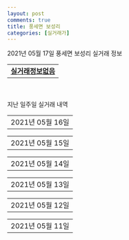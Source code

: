 ```yaml
---
layout: post
comments: true
title: 풍세면 보성리
categories: [실거래가]
---
```


2021년 05월 17일 풍세면 보성리 실거래 정보

<table>
  <tr>
    <td colspan="4" style="font-weight: bold;"><a href="https://search.naver.com/search.naver?query=실거래정보없음">실거래정보없음</a></td>
  </tr>
    
</table>
    
<div style="margin-top: 50px; margin-bottom: 13px">지난 일주일 실거래 내역</div>

  <table style="width: 100%; margin-bottom: 1px">
      <tr class="header">
        <td>2021년 05월 16일</td>
      </tr>
      <tr class="child" style="display: none">
        <td>
            
        <table>
          <tr>
            <td colspan="4" style="font-weight: bold;"><a href="https://search.naver.com/search.naver?query=실거래정보없음">실거래정보없음</a></td>
          </tr>

        </table>
    
        </td>
      </tr>
  </table>
    
  <table style="width: 100%; margin-bottom: 1px">
      <tr class="header">
        <td>2021년 05월 15일</td>
      </tr>
      <tr class="child" style="display: none">
        <td>
            
        <table>
          <tr>
            <td colspan="4" style="font-weight: bold;"><a href="https://search.naver.com/search.naver?query=천안 한양수자인 에코시티">천안 한양수자인 에코시티</a></td>
          </tr>

          <tr>
            <td>전매</td>
            <td>25층</td>
            <td>84.9647㎡</td>
            <td>계약일 2021-04-27</td>
          </tr>
          <tr>
            <td colspan="4">32,390</td>
          </tr>
    
          <tr>
            <td>전매</td>
            <td>26층</td>
            <td>84.9647㎡</td>
            <td>계약일 2021-04-28</td>
          </tr>
          <tr>
            <td colspan="4">32,290</td>
          </tr>
    
          <tr>
            <td>전매</td>
            <td>19층</td>
            <td>84.961㎡</td>
            <td>계약일 2021-04-28</td>
          </tr>
          <tr>
            <td colspan="4">32,290</td>
          </tr>
    
          <tr>
            <td>전매</td>
            <td>16층</td>
            <td>84.9647㎡</td>
            <td>계약일 2021-05-01</td>
          </tr>
          <tr>
            <td colspan="4">32,090</td>
          </tr>
    
          <tr>
            <td>전매</td>
            <td>16층</td>
            <td>84.9855㎡</td>
            <td>계약일 2021-05-08</td>
          </tr>
          <tr>
            <td colspan="4">31,990</td>
          </tr>
    
          <tr>
            <td>전매</td>
            <td>24층</td>
            <td>84.9855㎡</td>
            <td>계약일 2021-04-28</td>
          </tr>
          <tr>
            <td colspan="4">30,540</td>
          </tr>
    
          <tr>
            <td>전매</td>
            <td>15층</td>
            <td>84.9831㎡</td>
            <td>계약일 2021-05-08</td>
          </tr>
          <tr>
            <td colspan="4">30,510</td>
          </tr>
    
          <tr>
            <td>전매</td>
            <td>21층</td>
            <td>84.9831㎡</td>
            <td>계약일 2021-05-10</td>
          </tr>
          <tr>
            <td colspan="4">30,460</td>
          </tr>
    
          <tr>
            <td>전매</td>
            <td>12층</td>
            <td>84.9831㎡</td>
            <td>계약일 2021-05-08</td>
          </tr>
          <tr>
            <td colspan="4">30,460</td>
          </tr>
    
          <tr>
            <td>전매</td>
            <td>26층</td>
            <td>84.9855㎡</td>
            <td>계약일 2021-05-11</td>
          </tr>
          <tr>
            <td colspan="4">30,140</td>
          </tr>
    
          <tr>
            <td>전매</td>
            <td>14층</td>
            <td>84.9855㎡</td>
            <td>계약일 2021-05-10</td>
          </tr>
          <tr>
            <td colspan="4">30,040</td>
          </tr>
    
          <tr>
            <td>전매</td>
            <td>9층</td>
            <td>84.9831㎡</td>
            <td>계약일 2021-05-01</td>
          </tr>
          <tr>
            <td colspan="4">29,810</td>
          </tr>
    
          <tr>
            <td>전매</td>
            <td>8층</td>
            <td>84.9855㎡</td>
            <td>계약일 2021-05-11</td>
          </tr>
          <tr>
            <td colspan="4">29,390</td>
          </tr>
    
          <tr>
            <td>전매</td>
            <td>25층</td>
            <td>59.9177㎡</td>
            <td>계약일 2021-05-11</td>
          </tr>
          <tr>
            <td colspan="4">21,810</td>
          </tr>
    
          <tr>
            <td>전매</td>
            <td>27층</td>
            <td>59.9177㎡</td>
            <td>계약일 2021-05-11</td>
          </tr>
          <tr>
            <td colspan="4">21,810</td>
          </tr>
    
        </table>
    
        </td>
      </tr>
  </table>
    
  <table style="width: 100%; margin-bottom: 1px">
      <tr class="header">
        <td>2021년 05월 14일</td>
      </tr>
      <tr class="child" style="display: none">
        <td>
            
        <table>
          <tr>
            <td colspan="4" style="font-weight: bold;"><a href="https://search.naver.com/search.naver?query=천안 한양수자인 에코시티">천안 한양수자인 에코시티</a></td>
          </tr>

          <tr>
            <td>전매</td>
            <td>24층</td>
            <td>84.961㎡</td>
            <td>계약일 2021-04-30</td>
          </tr>
          <tr>
            <td colspan="4">32,290</td>
          </tr>
    
          <tr>
            <td>전매</td>
            <td>27층</td>
            <td>84.9831㎡</td>
            <td>계약일 2021-04-27</td>
          </tr>
          <tr>
            <td colspan="4">30,410</td>
          </tr>
    
        </table>
    
        </td>
      </tr>
  </table>
    
  <table style="width: 100%; margin-bottom: 1px">
      <tr class="header">
        <td>2021년 05월 13일</td>
      </tr>
      <tr class="child" style="display: none">
        <td>
            
        <table>
          <tr>
            <td colspan="4" style="font-weight: bold;"><a href="https://search.naver.com/search.naver?query=천안 한양수자인 에코시티">천안 한양수자인 에코시티</a></td>
          </tr>

          <tr>
            <td>전매</td>
            <td>10층</td>
            <td>75.9331㎡</td>
            <td>계약일 2021-05-07</td>
          </tr>
          <tr>
            <td colspan="4">26,490</td>
          </tr>
    
        </table>
    
        </td>
      </tr>
  </table>
    
  <table style="width: 100%; margin-bottom: 1px">
      <tr class="header">
        <td>2021년 05월 12일</td>
      </tr>
      <tr class="child" style="display: none">
        <td>
            
        <table>
          <tr>
            <td colspan="4" style="font-weight: bold;"><a href="https://search.naver.com/search.naver?query=실거래정보없음">실거래정보없음</a></td>
          </tr>

        </table>
    
        </td>
      </tr>
  </table>
    
  <table style="width: 100%; margin-bottom: 1px">
      <tr class="header">
        <td>2021년 05월 11일</td>
      </tr>
      <tr class="child" style="display: none">
        <td>
            
        <table>
          <tr>
            <td colspan="4" style="font-weight: bold;"><a href="https://search.naver.com/search.naver?query=실거래정보없음">실거래정보없음</a></td>
          </tr>

        </table>
    
        </td>
      </tr>
  </table>
    


